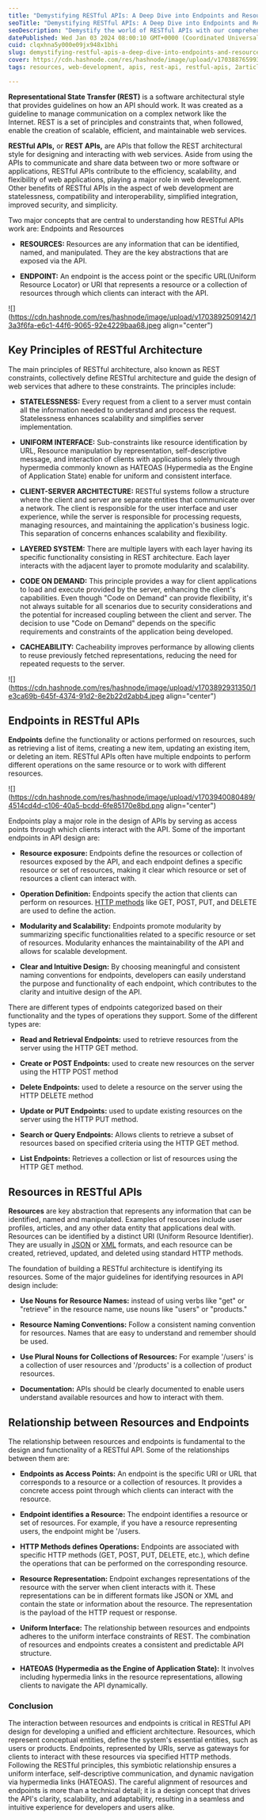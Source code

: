 ```yaml
---
title: "Demystifying RESTful APIs: A Deep Dive into Endpoints and Resources"
seoTitle: "Demystifying RESTful APIs: A Deep Dive into Endpoints and Resources"
seoDescription: "Demystify the world of RESTful APIs with our comprehensive guide. Unravel RESTful APIs with our guide. Explore endpoints, resources, and design principles."
datePublished: Wed Jan 03 2024 08:00:10 GMT+0000 (Coordinated Universal Time)
cuid: clqxhna5y000e09jx948x1bhi
slug: demystifying-restful-apis-a-deep-dive-into-endpoints-and-resources
cover: https://cdn.hashnode.com/res/hashnode/image/upload/v1703887659936/37ecfdac-cca2-499c-b154-d44aa2dd4061.png
tags: resources, web-development, apis, rest-api, restful-apis, 2articles1week, endpoints

---
```


**Representational State Transfer (REST)** is a software architectural style that provides guidelines on how an API should work. It was created as a guideline to manage communication on a complex network like the Internet. REST is a set of principles and constraints that, when followed, enable the creation of scalable, efficient, and maintainable web services.

**RESTful APIs,** or **REST APIs,** are APIs that follow the REST architectural style for designing and interacting with web services. Aside from using the APIs to communicate and share data between two or more software or applications, RESTful APIs contribute to the efficiency, scalability, and flexibility of web applications, playing a major role in web development. Other benefits of RESTful APIs in the aspect of web development are statelessness, compatibility and interoperability, simplified integration, improved security, and simplicity.

Two major concepts that are central to understanding how RESTful APIs work are: Endpoints and Resources

* **RESOURCES:** Resources are any information that can be identified, named, and manipulated. They are the key abstractions that are exposed via the API.
    
* **ENDPOINT:** An endpoint is the access point or the specific URL(Uniform Resource Locator) or URI that represents a resource or a collection of resources through which clients can interact with the API.
    

![](https://cdn.hashnode.com/res/hashnode/image/upload/v1703892509142/13a3f6fa-e6c1-44f6-9065-92e4229baa68.jpeg align="center")

## Key Principles of RESTful Architecture

The main principles of RESTful architecture, also known as REST constraints, collectively define RESTful architecture and guide the design of web services that adhere to these constraints. The principles include:

* **STATELESSNESS:** Every request from a client to a server must contain all the information needed to understand and process the request. Statelessness enhances scalability and simplifies server implementation.
    
* **UNIFORM INTERFACE:** Sub-constraints like resource identification by URL, Resource manipulation by representation, self-descriptive message, and interaction of clients with applications solely through hypermedia commonly known as HATEOAS (Hypermedia as the Engine of Application State) enable for uniform and consistent interface.
    
* **CLIENT-SERVER ARCHITECTURE:** RESTful systems follow a structure where the client and server are separate entities that communicate over a network. The client is responsible for the user interface and user experience, while the server is responsible for processing requests, managing resources, and maintaining the application's business logic. This separation of concerns enhances scalability and flexibility.
    
* **LAYERED SYSTEM:** There are multiple layers with each layer having its specific functionality consisting in REST architecture. Each layer interacts with the adjacent layer to promote modularity and scalability.
    
* **CODE ON DEMAND:** This principle provides a way for client applications to load and execute provided by the server, enhancing the client's capabilities. Even though "Code on Demand" can provide flexibility, it's not always suitable for all scenarios due to security considerations and the potential for increased coupling between the client and server. The decision to use "Code on Demand" depends on the specific requirements and constraints of the application being developed.
    
* **CACHEABILITY:** Cacheability improves performance by allowing clients to reuse previously fetched representations, reducing the need for repeated requests to the server.
    

![](https://cdn.hashnode.com/res/hashnode/image/upload/v1703892931350/1e3ca69b-645f-4374-91d2-8e2b22d2abb4.jpeg align="center")

## Endpoints in RESTful APIs

**Endpoints** define the functionality or actions performed on resources, such as retrieving a list of items, creating a new item, updating an existing item, or deleting an item. RESTful APIs often have multiple endpoints to perform different operations on the same resource or to work with different resources.

![](https://cdn.hashnode.com/res/hashnode/image/upload/v1703940080489/4514cd4d-c106-40a5-bcdd-6fe85170e8bd.png align="center")

Endpoints play a major role in the design of APIs by serving as access points through which clients interact with the API. Some of the important endpoints in API design are:

* **Resource exposure:** Endpoints define the resources or collection of resources exposed by the API, and each endpoint defines a specific resource or set of resources, making it clear which resource or set of resources a client can interact with.
    
* **Operation Definition:** Endpoints specify the action that clients can perform on resources. [HTTP methods](https://www.freecodecamp.org/news/what-is-http/) like GET, POST, PUT, and DELETE are used to define the action.
    
* **Modularity and Scalability:** Endpoints promote modularity by summarizing specific functionalities related to a specific resource or set of resources. Modularity enhances the maintainability of the API and allows for scalable development.
    
* **Clear and Intuitive Design:** By choosing meaningful and consistent naming conventions for endpoints, developers can easily understand the purpose and functionality of each endpoint, which contributes to the clarity and intuitive design of the API.
    

There are different types of endpoints categorized based on their functionality and the types of operations they support. Some of the different types are:

* **Read and Retrieval Endpoints:** used to retrieve resources from the server using the HTTP GET method.
    
* **Create or POST Endpoints:** used to create new resources on the server using the HTTP POST method
    
* **Delete Endpoints:** used to delete a resource on the server using the HTTP DELETE method
    
* **Update or PUT Endpoints:** used to update existing resources on the server using the HTTP PUT method.
    
* **Search or Query Endpoints:** Allows clients to retrieve a subset of resources based on specified criteria using the HTTP GET method.
    
* **List Endpoints:** Retrieves a collection or list of resources using the HTTP GET method.
    

## Resources in RESTful APIs

**Resources** are key abstraction that represents any information that can be identified, named and manipulated. Examples of resources include user profiles, articles, and any other data entity that applications deal with. Resources can be identified by a distinct URI (Uniform Resource Identifier). They are usually in [JSON](https://www.json.org/json-en.html) or [XML](https://aws.amazon.com/what-is/xml/#:~:text=Extensible%20Markup%20Language%20(XML)%20is,implemented%20for%20structured%20data%20management.) formats, and each resource can be created, retrieved, updated, and deleted using standard HTTP methods.

The foundation of building a RESTful architecture is identifying its resources. Some of the major guidelines for identifying resources in API design include:

* **Use Nouns for Resource Names:** instead of using verbs like "get" or "retrieve" in the resource name, use nouns like "users" or "products."
    
* **Resource Naming Conventions:** Follow a consistent naming convention for resources. Names that are easy to understand and remember should be used.
    
* **Use Plural Nouns for Collections of Resources:** For example '/users' is a collection of user resources and '/products' is a collection of product resources.
    
* **Documentation:** APIs should be clearly documented to enable users understand available resources and how to interact with them.
    

## Relationship between Resources and Endpoints

The relationship between resources and endpoints is fundamental to the design and functionality of a RESTful API. Some of the relationships between them are:

* **Endpoints as Access Points:** An endpoint is the specific URI or URL that corresponds to a resource or a collection of resources. It provides a concrete access point through which clients can interact with the resource.
    
* **Endpoint identifies a Resource:** The endpoint identifies a resource or set of resources. For example, if you have a resource representing users, the endpoint might be '/users.
    
* **HTTP Methods defines Operations:** Endpoints are associated with specific HTTP methods (GET, POST, PUT, DELETE, etc.), which define the operations that can be performed on the corresponding resource.
    
* **Resource Representation:** Endpoint exchanges representations of the resource with the server when client interacts with it. These representations can be in different formats like JSON or XML and contain the state or information about the resource. The representation is the payload of the HTTP request or response.
    
* **Uniform Interface:** The relationship between resources and endpoints adheres to the uniform interface constraints of REST. The combination of resources and endpoints creates a consistent and predictable API structure.
    
* **HATEOAS (Hypermedia as the Engine of Application State):** It involves including hypermedia links in the resource representations, allowing clients to navigate the API dynamically.
    

### Conclusion

The interaction between resources and endpoints is critical in RESTful API design for developing a unified and efficient architecture. Resources, which represent conceptual entities, define the system's essential entities, such as users or products. Endpoints, represented by URIs, serve as gateways for clients to interact with these resources via specified HTTP methods. Following the RESTful principles, this symbiotic relationship ensures a uniform interface, self-descriptive communication, and dynamic navigation via hypermedia links (HATEOAS). The careful alignment of resources and endpoints is more than a technical detail; it is a design concept that drives the API's clarity, scalability, and adaptability, resulting in a seamless and intuitive experience for developers and users alike.